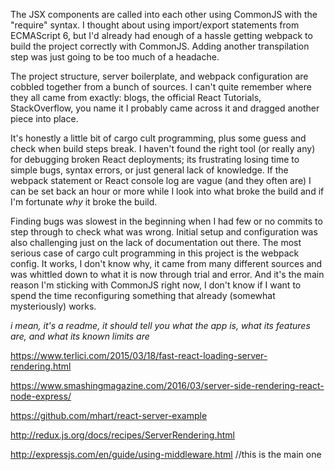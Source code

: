 The JSX components are called into each other using CommonJS with the "require" syntax. I thought about using import/export statements from ECMAScript 6, but I'd already had enough of a hassle getting webpack to build the project correctly with CommonJS. Adding another transpilation step was just going to be too much of a headache.

The project structure, server boilerplate, and webpack configuration are cobbled together from a bunch of sources. I can't quite remember where they all came from exactly: blogs, the official React Tutorials, StackOverflow, you name it I probably came across it and dragged another piece into place. 

It's honestly a little bit of cargo cult programming, plus some guess and check when build steps break. I haven't found the right tool (or really any) for debugging broken React deployments; its frustrating losing time to simple bugs, syntax errors, or just general lack of knowledge. If the webpack statement or React console log are vague (and they often are) I can be set back an hour or more while I look into what broke the build and if I'm fortunate *why* it broke the build.

Finding bugs was slowest in the beginning when I had few or no commits to step through to check what was wrong. Initial setup and configuration was also challenging just on the lack of documentation out there. The most serious case of cargo cult programming in this project is the webpack config. It works, I don't know why, it came from many different sources and was whittled down to what it is now through trial and error. And it's the main reason I'm sticking with CommonJS right now, I don't know if I want to spend the time reconfiguring something that already (somewhat mysteriously) works.

*i mean, it's a readme, it should tell you what the app is, what its features are, and what its known limits are*
 
https://www.terlici.com/2015/03/18/fast-react-loading-server-rendering.html

https://www.smashingmagazine.com/2016/03/server-side-rendering-react-node-express/

https://github.com/mhart/react-server-example

http://redux.js.org/docs/recipes/ServerRendering.html

http://expressjs.com/en/guide/using-middleware.html //this is the main one